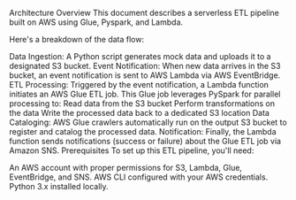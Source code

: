 Architecture Overview
This document describes a serverless ETL pipeline built on AWS using Glue, Pyspark, and Lambda.

Here's a breakdown of the data flow:

Data Ingestion: A Python script generates mock data and uploads it to a designated S3 bucket.
Event Notification: When new data arrives in the S3 bucket, an event notification is sent to AWS Lambda via AWS EventBridge.
ETL Processing: Triggered by the event notification, a Lambda function initiates an AWS Glue ETL job. This Glue job leverages PySpark for parallel processing to:
Read data from the S3 bucket
Perform transformations on the data
Write the processed data back to a dedicated S3 location
Data Cataloging: AWS Glue crawlers automatically run on the output S3 bucket to register and catalog the processed data.
Notification: Finally, the Lambda function sends notifications (success or failure) about the Glue ETL job via Amazon SNS.
Prerequisites
To set up this ETL pipeline, you'll need:

An AWS account with proper permissions for S3, Lambda, Glue, EventBridge, and SNS.
AWS CLI configured with your AWS credentials.
Python 3.x installed locally.
